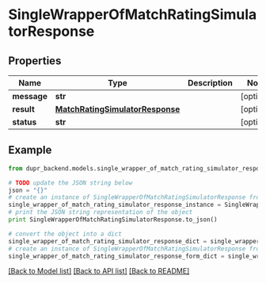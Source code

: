 # SingleWrapperOfMatchRatingSimulatorResponse


## Properties
Name | Type | Description | Notes
------------ | ------------- | ------------- | -------------
**message** | **str** |  | [optional] 
**result** | [**MatchRatingSimulatorResponse**](MatchRatingSimulatorResponse.md) |  | [optional] 
**status** | **str** |  | [optional] 

## Example

```python
from dupr_backend.models.single_wrapper_of_match_rating_simulator_response import SingleWrapperOfMatchRatingSimulatorResponse

# TODO update the JSON string below
json = "{}"
# create an instance of SingleWrapperOfMatchRatingSimulatorResponse from a JSON string
single_wrapper_of_match_rating_simulator_response_instance = SingleWrapperOfMatchRatingSimulatorResponse.from_json(json)
# print the JSON string representation of the object
print SingleWrapperOfMatchRatingSimulatorResponse.to_json()

# convert the object into a dict
single_wrapper_of_match_rating_simulator_response_dict = single_wrapper_of_match_rating_simulator_response_instance.to_dict()
# create an instance of SingleWrapperOfMatchRatingSimulatorResponse from a dict
single_wrapper_of_match_rating_simulator_response_form_dict = single_wrapper_of_match_rating_simulator_response.from_dict(single_wrapper_of_match_rating_simulator_response_dict)
```
[[Back to Model list]](../README.md#documentation-for-models) [[Back to API list]](../README.md#documentation-for-api-endpoints) [[Back to README]](../README.md)


